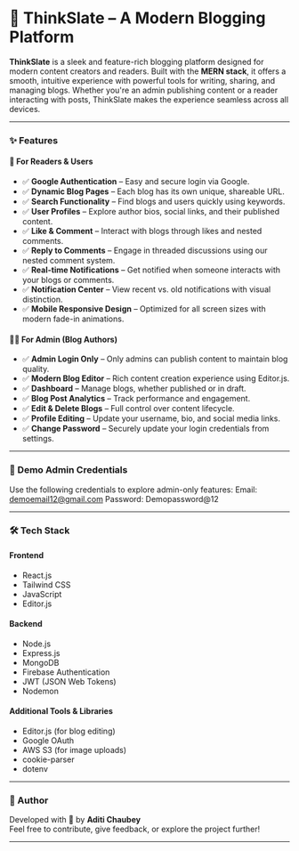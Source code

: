 # 🧠 ThinkSlate – A Modern Blogging Platform

**ThinkSlate** is a sleek and feature-rich blogging platform designed for modern content creators and readers. Built with the **MERN stack**, it offers a smooth, intuitive experience with powerful tools for writing, sharing, and managing blogs. Whether you're an admin publishing content or a reader interacting with posts, ThinkSlate makes the experience seamless across all devices.

---

### ✨ Features 

#### 📝 For Readers & Users

- ✅ **Google Authentication** – Easy and secure login via Google.
- ✅ **Dynamic Blog Pages** – Each blog has its own unique, shareable URL.
- ✅ **Search Functionality** – Find blogs and users quickly using keywords.
- ✅ **User Profiles** – Explore author bios, social links, and their published content.
- ✅ **Like & Comment** – Interact with blogs through likes and nested comments.
- ✅ **Reply to Comments** – Engage in threaded discussions using our nested comment system.
- ✅ **Real-time Notifications** – Get notified when someone interacts with your blogs or comments.
- ✅ **Notification Center** – View recent vs. old notifications with visual distinction.
- ✅ **Mobile Responsive Design** – Optimized for all screen sizes with modern fade-in animations.

#### 🧑‍💼 For Admin (Blog Authors)

- ✅ **Admin Login Only** – Only admins can publish content to maintain blog quality.
- ✅ **Modern Blog Editor** – Rich content creation experience using Editor.js.
- ✅ **Dashboard** – Manage blogs, whether published or in draft.
- ✅ **Blog Post Analytics** – Track performance and engagement.
- ✅ **Edit & Delete Blogs** – Full control over content lifecycle.
- ✅ **Profile Editing** – Update your username, bio, and social media links.
- ✅ **Change Password** – Securely update your login credentials from settings.

---

### 🔐 Demo Admin Credentials

Use the following credentials to explore admin-only features:
Email: demoemail12@gmail.com
Password: Demopassword@12


---

### 🛠️ Tech Stack

#### Frontend

- React.js  
- Tailwind CSS  
- JavaScript  
- Editor.js  

#### Backend

- Node.js  
- Express.js  
- MongoDB  
- Firebase Authentication  
- JWT (JSON Web Tokens)  
- Nodemon  

#### Additional Tools & Libraries

- Editor.js (for blog editing)  
- Google OAuth  
- AWS S3 (for image uploads)  
- cookie-parser  
- dotenv  

---

### 👤 Author

Developed with 💙 by **Aditi Chaubey**  
Feel free to contribute, give feedback, or explore the project further!

---
